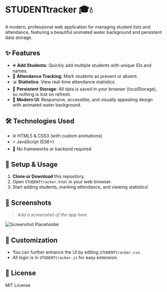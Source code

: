 # STUDENTtracker 🎓💧

A modern, professional web application for managing student lists and attendance, featuring a beautiful animated water background and persistent data storage.

## ✨ Features
- ➕ **Add Students**: Quickly add multiple students with unique IDs and names.
- 📝 **Attendance Tracking**: Mark students as present or absent.
- 📊 **Statistics**: View real-time attendance statistics.
- 💾 **Persistent Storage**: All data is saved in your browser (localStorage), so nothing is lost on refresh.
- 💎 **Modern UI**: Responsive, accessible, and visually appealing design with animated water background.

## 🛠️ Technologies Used
- 🌐 HTML5 & CSS3 (with custom animations)
- ⚡ JavaScript (ES6+)
- 🚫 No frameworks or backend required

## 🚀 Setup & Usage
1. **Clone or Download** this repository.
2. Open `STUDENTtracker.html` in your web browser.
3. Start adding students, marking attendance, and viewing statistics!

## 📸 Screenshots
> _Add a screenshot of the app here_

![Screenshot Placeholder](screenshot.png)

## 🎨 Customization
- You can further enhance the UI by editing `STUDENTtracker.css`.
- All logic is in `STUDENTtracker.js` for easy extension.

## 📄 License
MIT License 